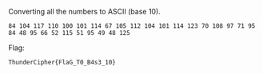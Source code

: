 Converting all the numbers to ASCII (base 10).

```
84 104 117 110 100 101 114 67 105 112 104 101 114 123 70 108 97 71 95 84 48 95 66 52 115 51 95 49 48 125
```

Flag:
```
ThunderCipher{FlaG_T0_B4s3_10}
```